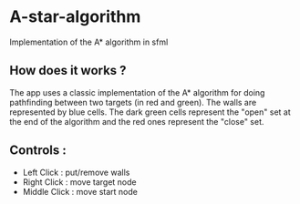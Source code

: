 # A-star-algorithm
 Implementation of the A* algorithm in sfml

## How does it works ?
The app uses a classic implementation of the A* algorithm for doing pathfinding between two targets (in red and green). The walls are represented by blue cells. The dark green cells represent the "open" set at the end of the algorithm and the red ones represent the "close" set.

## Controls :
- Left Click : put/remove walls
- Right Click : move target node
- Middle Click : move start node
